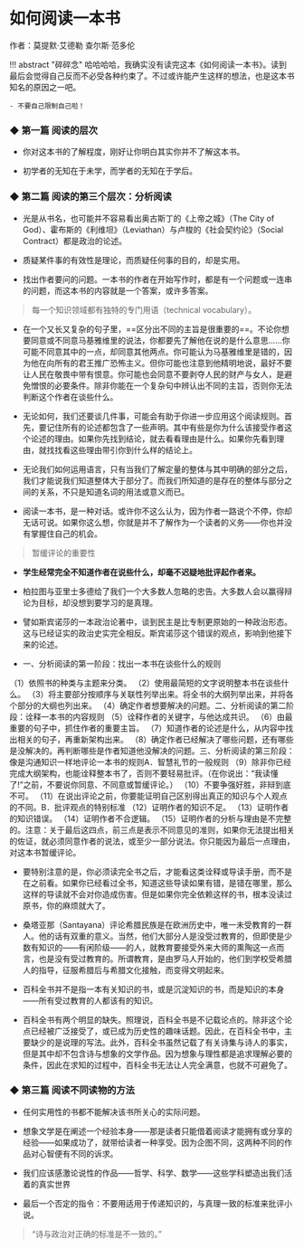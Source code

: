 # 如何阅读一本书


作者：莫提默·艾德勒 查尔斯·范多伦


!!! abstract "碎碎念"
    哈哈哈哈，我确实没有读完这本《如何阅读一本书》。读到最后会觉得自己反而不必受各种约束了。不过或许能产生这样的想法，也是这本书知名的原因之一吧。

    - 不要自己限制自己啦！

### ◆  第一篇 阅读的层次

- 你对这本书的了解程度，刚好让你明白其实你并不了解这本书。

- 初学者的无知在于未学，而学者的无知在于学后。


### ◆  第二篇 阅读的第三个层次：分析阅读

- 光是从书名，也可能并不容易看出奥古斯丁的《上帝之城》（The City of God）、霍布斯的《利维坦》（Leviathan）与卢梭的《社会契约论》（Social Contract）都是政治的论述。

- 质疑某件事的有效性是理论，而质疑任何事的目的，却是实用。

- 找出作者要问的问题。一本书的作者在开始写作时，都是有一个问题或一连串的问题，而这本书的内容就是一个答案，或许多答案。

> 每一个知识领域都有独特的专门用语（technical vocabulary）。

- 在一个又长又复杂的句子里，==区分出不同的主旨是很重要的==。不论你想要同意或不同意马基雅维里的说法，你都要先了解他在说的是什么意思......你可能不同意其中的一点，却同意其他两点。你可能认为马基雅维里是错的，因为他在向所有的君王推广恐怖主义。但你可能也注意到他精明地说，最好不要让人民在敬畏中带有恨意。你可能也会同意不要剥夺人民的财产与女人，是避免憎恨的必要条件。除非你能在一个复杂句中辨认出不同的主旨，否则你无法判断这个作者在谈些什么。

- 无论如何，我们还要谈几件事，可能会有助于你进一步应用这个阅读规则。首先，要记住所有的论述都包含了一些声明。其中有些是你为什么该接受作者这个论述的理由。如果你先找到结论，就去看看理由是什么。如果你先看到理由，就找找看这些理由带引你到什么样的结论上。

- 无论我们如何运用语言，只有当我们了解定量的整体与其中明确的部分之后，我们才能说我们知道整体大于部分了。而我们所知道的是存在的整体与部分之间的关系，不只是知道名词的用法或意义而已。

- 阅读一本书，是一种对话。或许你不这么认为，因为作者一路说个不停，你却无话可说。如果你这么想，你就是并不了解作为一个读者的义务——你也并没有掌握住自己的机会。

> 暂缓评论的重要性

- **学生经常完全不知道作者在说些什么，却毫不迟疑地批评起作者来。**

- 柏拉图与亚里士多德给了我们一个大多数人忽略的忠告。大多数人会以赢得辩论为目标，却没想到要学习的是真理。

- 譬如斯宾诺莎的一本政治论著中，谈到民主是比专制更原始的一种政治形态。这与已经证实的政治史实完全相反。斯宾诺莎这个错误的观点，影响到他接下来的论述。

- 一、分析阅读的第一阶段：找出一本书在谈些什么的规则

（1）依照书的种类与主题来分类。
（2）使用最简短的文字说明整本书在谈些什么。
（3）将主要部分按顺序与关联性列举出来。将全书的大纲列举出来，并将各个部分的大纲也列出来。
（4）确定作者想要解决的问题。二、分析阅读的第二阶段：诠释一本书的内容规则
（5）诠释作者的关键字，与他达成共识。
（6）由最重要的句子中，抓住作者的重要主旨。
（7）知道作者的论述是什么，从内容中找出相关的句子，再重新架构出来。
（8）确定作者已经解决了哪些问题，还有哪些是没解决的。再判断哪些是作者知道他没解决的问题。三、分析阅读的第三阶段：像是沟通知识一样地评论一本书的规则A．智慧礼节的一般规则
（9）除非你已经完成大纲架构，也能诠释整本书了，否则不要轻易批评。（在你说出：“我读懂了!”之前，不要说你同意、不同意或暂缓评论。）
（10）不要争强好胜，非辩到底不可。
（11）在说出评论之前，你要能证明自己区别得出真正的知识与个人观点的不同。B．批评观点的特别标准
（12）证明作者的知识不足。
（13）证明作者的知识错误。
（14）证明作者不合逻辑。
（15）证明作者的分析与理由是不完整的。注意：关于最后这四点，前三点是表示不同意见的准则，如果你无法提出相关的佐证，就必须同意作者的说法，或至少一部分说法。你只能因为最后一点理由，对这本书暂缓评论。

- 要特别注意的是，你必须读完全书之后，才能看这类诠释或导读手册，而不是在之前看。如果你已经看过全书，知道这些导读如果有错，是错在哪里，那么这样的导读就不会对你造成伤害。但是如果你完全依赖这样的书，根本没读过原书，你的麻烦就大了。

- 桑塔亚那（Santayana）评论希腊民族是在欧洲历史中，唯一未受教育的一群人。他的话有双重的意义。当然，他们大部分人是没受过教育的，但即使是少数有知识的——有闲阶级——的人，就教育要接受外来大师的熏陶这一点而言，也是没有受过教育的。所谓教育，是由罗马人开始的，他们到学校受希腊人的指导，征服希腊后与希腊文化接触，而变得文明起来。

- 百科全书并不是指一本有关知识的书，或是沉淀知识的书，而是知识的本身——所有受过教育的人都该有的知识。


- 百科全书有两个明显的缺失。照理说，百科全书是不记载论点的。除非这个论点已经被广泛接受了，或已成为历史性的趣味话题。因此，在百科全书中，主要缺少的是说理的写法。此外，百科全书虽然记载了有关诗集与诗人的事实，但是其中却不包含诗与想象的文学作品。因为想象与理性都是追求理解必要的条件，因此在求知的过程中，百科全书无法让人完全满意，也就不可避免了。


### ◆  第三篇 阅读不同读物的方法

- 任何实用性的书都不能解决该书所关心的实际问题。

- 想象文学是在阐述一个经验本身——那是读者只能借着阅读才能拥有或分享的经验——如果成功了，就带给读者一种享受。因为企图不同，这两种不同的作品对心智便有不同的诉求。

- 我们应该感激论说性的作品——哲学、科学、数学——这些学科塑造出我们活着的真实世界

- 最后一个否定的指令：不要用适用于传递知识的，与真理一致的标准来批评小说。


> “诗与政治对正确的标准是不一致的。”

